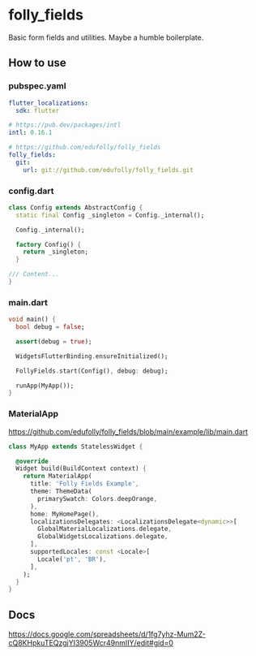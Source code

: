 # folly_fields

Basic form fields and utilities. Maybe a humble boilerplate.

## How to use

### pubspec.yaml

``` yaml
flutter_localizations:
  sdk: flutter

# https://pub.dev/packages/intl
intl: 0.16.1

# https://github.com/edufolly/folly_fields
folly_fields:
  git:
    url: git://github.com/edufolly/folly_fields.git
```

### config.dart

```dart
class Config extends AbstractConfig {
  static final Config _singleton = Config._internal();

  Config._internal();

  factory Config() {
    return _singleton;
  }

/// Content...
}
```

### main.dart

```dart
void main() {
  bool debug = false;

  assert(debug = true);

  WidgetsFlutterBinding.ensureInitialized();

  FollyFields.start(Config(), debug: debug);

  runApp(MyApp());
}
```

### MaterialApp
https://github.com/edufolly/folly_fields/blob/main/example/lib/main.dart
```dart
class MyApp extends StatelessWidget {

  @override
  Widget build(BuildContext context) {
    return MaterialApp(
      title: 'Folly Fields Example',
      theme: ThemeData(
        primarySwatch: Colors.deepOrange,
      ),
      home: MyHomePage(),
      localizationsDelegates: <LocalizationsDelegate<dynamic>>[
        GlobalMaterialLocalizations.delegate,
        GlobalWidgetsLocalizations.delegate,
      ],
      supportedLocales: const <Locale>[
        Locale('pt', 'BR'),
      ],
    );
  }
}
```

## Docs

https://docs.google.com/spreadsheets/d/1fg7yhz-Mum2Z-cQ8KHpkuTEQzgjYI3905Wcr49nmIIY/edit#gid=0
